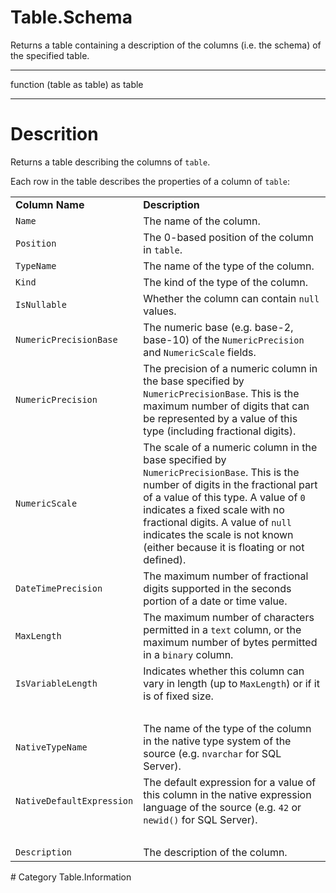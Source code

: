 ﻿# Table.Schema
Returns a table containing a description of the columns (i.e. the schema) of the specified table.
***
function (table as table) as table
***
# Descrition 
<p>Returns a table describing the columns of <code>table</code>.</p>
<p>Each row in the table describes the properties of a column of <code>table</code>:</p>
<p><table>
  <tr>
    <td><b>Column Name</b></td>
    <td><b>Description</b></td>
  </tr>
  <tr>
    <td><code>Name</code></td>
    <td>The name of the column.</td>
  </tr>
  <tr>
    <td><code>Position</code></td>
    <td>The 0-based position of the column in <code>table</code>.</td>
  </tr>
  <tr>
    <td><code>TypeName</code></td>
    <td>The name of the type of the column.</td>
  </tr>
  <tr>
    <td><code>Kind</code></td>
    <td>The kind of the type of the column.</td>
  </tr>
  <tr>
    <td><code>IsNullable</code></td>
    <td>Whether the column can contain <code>null</code> values.</td>
  </tr>
  <tr>
    <td><code>NumericPrecisionBase</code></td>
    <td>The numeric base (e.g. base-2, base-10) of the <code>NumericPrecision</code> and <code>NumericScale</code> fields.</td>
  </tr>
  <tr>
    <td><code>NumericPrecision</code></td>
    <td>The precision of a numeric column in the base specified by <code>NumericPrecisionBase</code>. This is the maximum number of digits that can be represented by a value of this type (including fractional digits).</td>
  </tr>
  <tr>
    <td><code>NumericScale</code></td>
    <td>The scale of a numeric column in the base specified by <code>NumericPrecisionBase</code>. This is the number of digits in the fractional part of a value of this type. A value of <code>0</code> indicates a fixed scale with no fractional digits. A value of <code>null</code> indicates the scale is not known (either because it is floating or not defined).</td>
  </tr>
  <tr>
    <td><code>DateTimePrecision</code></td>
    <td>The maximum number of fractional digits supported in the seconds portion of a date or time value.</td>
  </tr>
  <tr>
    <td><code>MaxLength</code></td>
    <td>The maximum number of characters permitted in a <code>text</code> column, or the maximum number of bytes permitted in a <code>binary</code> column.</td>
  </tr>
  <tr>
    <td><code>IsVariableLength</code></td>
    <td>Indicates whether this column can vary in length (up to <code>MaxLength</code>) or if it is of fixed size.</td>
  </tr>
  <tr>
    <td>&nbsp;</td>
    <td>&nbsp;</td>
  </tr>
  <tr>
    <td><code>NativeTypeName</code></td>
    <td>The name of the type of the column in the native type system of the source (e.g. <code>nvarchar</code> for SQL Server).</td>
  </tr>
  <tr>
    <td><code>NativeDefaultExpression</code></td>
    <td>The default expression for a value of this column in the native expression language of the source (e.g. <code>42</code> or <code>newid()</code> for SQL Server).</td>
  </tr>
  <tr>
    <td>&nbsp;</td>
    <td>&nbsp;</td>
  </tr>
  <tr>
    <td><code>Description</code></td>
    <td>The description of the column.</td>
  </tr>
</table></p>
# Category 
Table.Information
